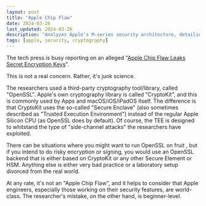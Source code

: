```yaml
---
layout: post
title: "Apple Chip Flaw"
date: 2024-03-26
last_updated: 2024-03-26
description: "Analyzes Apple’s M-series security architecture, detailing Secure Enclave, hardware encryption, and implications for secure AI on-device workloads."
tags: [apple, security, cryptography]
---
```


The tech press is busy reporting on an alleged "[Apple Chip Flaw Leaks Secret Encryption Keys](https://www.wired.com/story/apple-m-chip-flaw-leak-encryption-keys/)".

This is not a real concern. Rather, it's junk science.
 
The researchers used a third-party cryptography tool/library, called "OpenSSL". Apple's own cryptography library is called "CryptoKit", and this is commonly used by Apps and macOS/iOS/iPadOS itself. The difference is that CryptoKit uses the so-called "Secure Enclave" (also sometimes described as "Trusted Execution Environment") instead of the regular Apple Silicon CPU (as OpenSSL does by default). Of course, the TEE is designed to whitstand the type of "side-channel attacks" the researchers have exploited.
 
There can be situations where you might want to run OpenSSL on fruit , but if you intend to do risky encryption or signing, you would use an OpenSSL backend that is either based on CryptoKit or any other Secure Element or HSM. Anything else is either very bad practice or a laboratory setup divorced from the real world.
 
At any rate, it's not an "Apple Chip Flaw", and it helps to consider that Apple engineers, especially those working on their security features, are world-class. The researcher's mistake, on the other hand, is beginner-level.